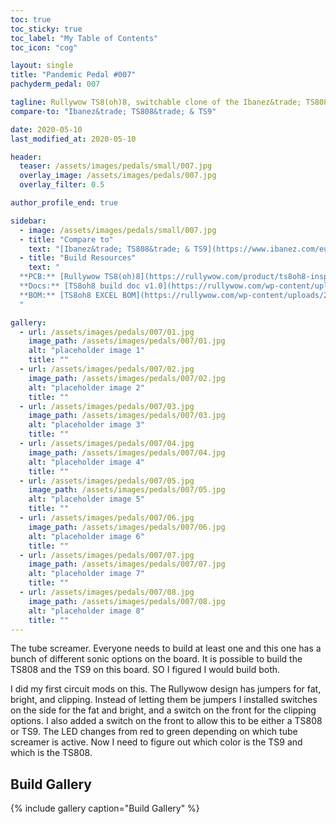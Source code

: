 ```yaml
---
toc: true
toc_sticky: true
toc_label: "My Table of Contents"
toc_icon: "cog"

layout: single
title: "Pandemic Pedal #007"
pachyderm_pedal: 007

tagline: Rullywow TS8(oh)8, switchable clone of the Ibanez&trade; TS808&trade; & TS9
compare-to: "Ibanez&trade; TS808&trade; & TS9"

date: 2020-05-10
last_modified_at: 2020-05-10

header:
  teaser: /assets/images/pedals/small/007.jpg
  overlay_image: /assets/images/pedals/007.jpg
  overlay_filter: 0.5

author_profile_end: true

sidebar:
  - image: /assets/images/pedals/small/007.jpg
  - title: "Compare to"
    text: "[Ibanez&trade; TS808&trade; & TS9](https://www.ibanez.com/eu/products/detail/ts808_99.html)"
  - title: "Build Resources"
    text: "
  **PCB:** [Rullywow TS8(oh)8](https://rullywow.com/product/ts8oh8-inspired-ibanez-ts808-ts9/)<br>
  **Docs:** [TS8oh8 build doc v1.0](https://rullywow.com/wp-content/uploads/2015/04/TS8oh8-build-doc-v1.0.pdf)<br>
  **BOM:** [TS8oh8 EXCEL BOM](https://rullywow.com/wp-content/uploads/2014/05/TS808-EXCEL-BOM-v3.xlsx)<br>
  "

gallery:
  - url: /assets/images/pedals/007/01.jpg
    image_path: /assets/images/pedals/007/01.jpg
    alt: "placeholder image 1"
    title: ""
  - url: /assets/images/pedals/007/02.jpg
    image_path: /assets/images/pedals/007/02.jpg
    alt: "placeholder image 2"
    title: ""
  - url: /assets/images/pedals/007/03.jpg
    image_path: /assets/images/pedals/007/03.jpg
    alt: "placeholder image 3"
    title: ""
  - url: /assets/images/pedals/007/04.jpg
    image_path: /assets/images/pedals/007/04.jpg
    alt: "placeholder image 4"
    title: ""
  - url: /assets/images/pedals/007/05.jpg
    image_path: /assets/images/pedals/007/05.jpg
    alt: "placeholder image 5"
    title: ""
  - url: /assets/images/pedals/007/06.jpg
    image_path: /assets/images/pedals/007/06.jpg
    alt: "placeholder image 6"
    title: ""
  - url: /assets/images/pedals/007/07.jpg
    image_path: /assets/images/pedals/007/07.jpg
    alt: "placeholder image 7"
    title: ""
  - url: /assets/images/pedals/007/08.jpg
    image_path: /assets/images/pedals/007/08.jpg
    alt: "placeholder image 8"
    title: ""
---
```


The tube screamer. Everyone needs to build at least one and this one has a bunch of different sonic options on the board. It is possible to build the TS808 and the TS9 on this board. SO I figured I would build both.

I did my first circuit mods on this. The Rullywow design has jumpers for fat, bright, and clipping. Instead of letting them be jumpers I installed switches on the side for the fat and bright, and a switch on the front for the clipping options. I also added a switch on the front to allow this to be either a TS808 or TS9. The LED changes from red to green depending on which tube screamer is active. Now I need to figure out which color is the TS9 and which is the TS808.

## Build Gallery ## 

{% include gallery caption="Build Gallery" %}
